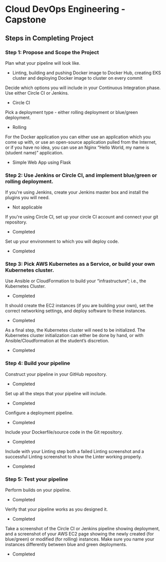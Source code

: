 # Cloud DevOps Engineering - Capstone

## Steps in Completing Project

### Step 1: Propose and Scope the Project

Plan what your pipeline will look like.

- Linting, building and pushing Docker image to Docker Hub, creating EKS cluster and deploying Docker image to cluster on every commit

Decide which options you will include in your Continuous Integration phase. Use either Circle CI or Jenkins.

- Circle CI

Pick a deployment type - either rolling deployment or blue/green deployment.

- Rolling

For the Docker application you can either use an application which you come up with, or use an open-source application pulled from the Internet, or if you have no idea, you can use an Nginx “Hello World, my name is (student name)” application.

- Simple Web App using Flask

### Step 2: Use Jenkins or Circle CI, and implement blue/green or rolling deployment.

If you're using Jenkins, create your Jenkins master box and install the plugins you will need.

- Not applicable

If you're using Circle CI, set up your circle CI account and connect your git repository.

- Completed

Set up your environment to which you will deploy code.

- Completed

### Step 3: Pick AWS Kubernetes as a Service, or build your own Kubernetes cluster.
Use Ansible or CloudFormation to build your “infrastructure”; i.e., the Kubernetes Cluster.

- Completed

It should create the EC2 instances (if you are building your own), set the correct networking settings, and deploy software to these instances.

- Completed

As a final step, the Kubernetes cluster will need to be initialized. The Kubernetes cluster initialization can either be done by hand, or with Ansible/Cloudformation at the student’s discretion.

- Completed

### Step 4: Build your pipeline
Construct your pipeline in your GitHub repository.

- Completed

Set up all the steps that your pipeline will include.

- Completed

Configure a deployment pipeline.

- Completed

Include your Dockerfile/source code in the Git repository.

- Completed

Include with your Linting step both a failed Linting screenshot and a successful Linting screenshot to show the Linter working properly.

- Completed

### Step 5: Test your pipeline

Perform builds on your pipeline.

- Completed

Verify that your pipeline works as you designed it.
- Completed

Take a screenshot of the Circle CI or Jenkins pipeline showing deployment, and a screenshot of your AWS EC2 page showing the newly created (for blue/green) or modified (for rolling) instances. Make sure you name your instances differently between blue and green deployments.

- Completed
